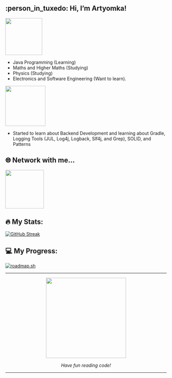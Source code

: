 <h2> :person_in_tuxedo: Hi, I’m Artyomka! </h2>

<!--- Interests Section --->
<div id="header" align="Left">
   <img src="https://img.shields.io/badge/Study Interests-008000 " width="115"/>
</div>

- Java Programming (Learning)
- Maths and Higher Maths (Studying)
- Physics (Studying)
- Electronics and Software Engineering (Want to learn).

<!--- Currently Learning Section --->
<div id="header" align="Left">
   <img src="https://img.shields.io/badge/Currently Learning-FF0000" width="125"/>
</div>

- Started to learn about Backend Development and learning about Gradle, Logging Tools (JUL, Log4j, Logback, Slf4j, and Grep), SOLID, and Patterns

<!--- Contacts Section --->
## :globe_with_meridians: Network with me...

<!--- LinkedIn --->
<a href="https://linkedin.com/in/itsartyom/">
   <div id="header" align="Left">
      <img src="https://img.shields.io/badge/LinkedIn-blue?logo=linkedin&logoColor=white&style=for-the-badge" width="120"/>
   </div>
</a>

## :fire: My Stats:
<!--- Stats: Weekly streak and general stats --->
[![GitHub Streak](http://github-readme-streak-stats.herokuapp.com?user=itsartyomka&theme=tokyonight&date_format=M%20j%5B%2C%20Y%5D)](https://git.io/streak-stats)

## :computer: My Progress:
<!--- Stats: Weekly streak and general stats --->
[![roadmap.sh](https://api.roadmap.sh/v1-badge/tall/649fedb1d99c9d6731a4febd?variant=dark&roadmaps=computer-science%2Cjava%2Cpostgresql-dba%2Csql)](https://roadmap.sh)

---

<!--- Cool Gif at the end. --->

<div id="gif" align="center">
     <a href="https://www.youtube.com/watch?v=dQw4w9WgXcQ/"><img src="https://media.tenor.com/uJy67OT5Qc4AAAAd/andrew-tate-tate.gif" width="250"/></a>
     <p><i>Have fun reading code!</i></p>
</div>

---
